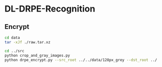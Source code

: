 # DL-DRPE-Recognition

## Encrypt

```bash
cd data
tar -xJf ./raw.tar.xz

cd ../src
python crop_and_gray_images.py
python drpe_encrypt.py --src_root ../../data/128px_grey --dst_root ../../data/drpe_encrypted --phase1_seed 42 --phase2_seed 123
```
